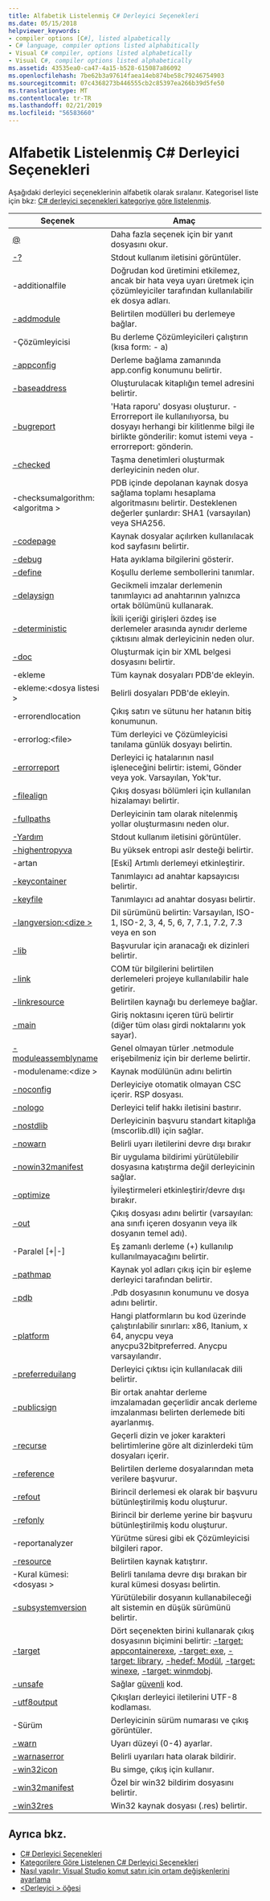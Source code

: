 ```yaml
---
title: Alfabetik Listelenmiş C# Derleyici Seçenekleri
ms.date: 05/15/2018
helpviewer_keywords:
- compiler options [C#], listed alpabetically
- C# language, compiler options listed alphabitically
- Visual C# compiler, options listed alphabetically
- Visual C#, compiler options listed alphabetically
ms.assetid: 43535ea0-ca47-4a15-b528-615087a86092
ms.openlocfilehash: 7be62b3a97614faea14eb874be58c79246754903
ms.sourcegitcommit: 07c4368273b446555cb2c85397ea266b39d5fe50
ms.translationtype: MT
ms.contentlocale: tr-TR
ms.lasthandoff: 02/21/2019
ms.locfileid: "56583660"
---
```

# <a name="c-compiler-options-listed-alphabetically"></a>Alfabetik Listelenmiş C# Derleyici Seçenekleri

Aşağıdaki derleyici seçeneklerinin alfabetik olarak sıralanır. Kategorisel liste için bkz: [C# derleyici seçenekleri kategoriye göre listelenmiş](listed-by-category.md).

|Seçenek|Amaç|
|------------|-------------|
|[@](response-file-compiler-option.md)|Daha fazla seçenek için bir yanıt dosyasını okur.|
|[-?](help-compiler-option.md)|Stdout kullanım iletisini görüntüler.|
|-additionalfile|Doğrudan kod üretimini etkilemez, ancak bir hata veya uyarı üretmek için çözümleyiciler tarafından kullanılabilir ek dosya adları.|
|[-addmodule](addmodule-compiler-option.md)|Belirtilen modülleri bu derlemeye bağlar.|
|-Çözümleyicisi|Bu derleme Çözümleyicileri çalıştırın (kısa form: - a)|
|[-appconfig](appconfig-compiler-option.md)|Derleme bağlama zamanında app.config konumunu belirtir.|
|[-baseaddress](baseaddress-compiler-option.md)|Oluşturulacak kitaplığın temel adresini belirtir.|
|[-bugreport](bugreport-compiler-option.md)|'Hata raporu' dosyası oluşturur. -Errorreport ile kullanılıyorsa, bu dosyayı herhangi bir kilitlenme bilgi ile birlikte gönderilir: komut istemi veya - errorreport: gönderin.|
|[-checked](checked-compiler-option.md)|Taşma denetimleri oluşturmak derleyicinin neden olur.|
|-checksumalgorithm:\<algoritma >|PDB içinde depolanan kaynak dosya sağlama toplamı hesaplama algoritmasını belirtir.  Desteklenen değerler şunlardır: SHA1 (varsayılan) veya SHA256.|
|[-codepage](codepage-compiler-option.md)|Kaynak dosyalar açılırken kullanılacak kod sayfasını belirtir.|
|[-debug](debug-compiler-option.md)|Hata ayıklama bilgilerini gösterir.|
|[-define](define-compiler-option.md)|Koşullu derleme sembollerini tanımlar.|
|[-delaysign](delaysign-compiler-option.md)|Gecikmeli imzalar derlemenin tanımlayıcı ad anahtarının yalnızca ortak bölümünü kullanarak.|
|[-deterministic](deterministic-compiler-option.md)|İkili içeriği girişleri özdeş ise derlemeler arasında aynıdır derleme çıktısını almak derleyicinin neden olur.|
|[-doc](doc-compiler-option.md)|Oluşturmak için bir XML belgesi dosyasını belirtir.|
|-ekleme|Tüm kaynak dosyaları PDB'de ekleyin.|
|-ekleme:\<dosya listesi >|Belirli dosyaları PDB'de ekleyin.|
|-errorendlocation|Çıkış satırı ve sütunu her hatanın bitiş konumunun.|
|-errorlog:\<file>|Tüm derleyici ve Çözümleyicisi tanılama günlük dosyayı belirtin.|
|[-errorreport](errorreport-compiler-option.md)|Derleyici iç hatalarının nasıl işleneceğini belirtir: istemi, Gönder veya yok. Varsayılan, Yok'tur.|
|[-filealign](filealign-compiler-option.md)|Çıkış dosyası bölümleri için kullanılan hizalamayı belirtir.|
|[-fullpaths](fullpaths-compiler-option.md)|Derleyicinin tam olarak nitelenmiş yollar oluşturmasını neden olur.|
|[-Yardım](help-compiler-option.md)|Stdout kullanım iletisini görüntüler.|
|[-highentropyva](highentropyva-compiler-option.md)|Bu yüksek entropi aslr desteği belirtir.|
|-artan|[Eski] Artımlı derlemeyi etkinleştirir.|
|[-keycontainer](keycontainer-compiler-option.md)|Tanımlayıcı ad anahtar kapsayıcısı belirtir.|
|[-keyfile](keyfile-compiler-option.md)|Tanımlayıcı ad anahtar dosyası belirtir.|
|[-langversion:\<dize >](langversion-compiler-option.md)|Dil sürümünü belirtin: Varsayılan, ISO-1, ISO-2, 3, 4, 5, 6, 7, 7.1, 7.2, 7.3 veya en son |
|[-lib](lib-compiler-option.md)|Başvurular için aranacağı ek dizinleri belirtir.|
|[-link](link-compiler-option.md)|COM tür bilgilerini belirtilen derlemeleri projeye kullanılabilir hale getirir.|
|[-linkresource](linkresource-compiler-option.md)|Belirtilen kaynağı bu derlemeye bağlar.|
|[-main](main-compiler-option.md)|Giriş noktasını içeren türü belirtir (diğer tüm olası girdi noktalarını yok sayar).|
|[-moduleassemblyname](moduleassemblyname-compiler-option.md)|Genel olmayan türler .netmodule erişebilmeniz için bir derleme belirtir.|
|-modulename:\<dize >|Kaynak modülünün adını belirtin|
|[-noconfig](noconfig-compiler-option.md)|Derleyiciye otomatik olmayan CSC içerir. RSP dosyası.|
|[-nologo](nologo-compiler-option.md)|Derleyici telif hakkı iletisini bastırır.|
|[-nostdlib](nostdlib-compiler-option.md)|Derleyicinin başvuru standart kitaplığa (mscorlib.dll) için sağlar.|
|[-nowarn](nowarn-compiler-option.md)|Belirli uyarı iletilerini devre dışı bırakır|
|[-nowin32manifest](nowin32manifest-compiler-option.md)|Bir uygulama bildirimi yürütülebilir dosyasına katıştırma değil derleyicinin sağlar.|
|[-optimize](optimize-compiler-option.md)|İyileştirmeleri etkinleştirir/devre dışı bırakır.|
|[-out](out-compiler-option.md)|Çıkış dosyası adını belirtir (varsayılan: ana sınıfı içeren dosyanın veya ilk dosyanın temel adı).|
|-Paralel [+&#124;-]|Eş zamanlı derleme (+) kullanılıp kullanılmayacağını belirtir.|
|[-pathmap](pathmap-compiler-option.md)|Kaynak yol adları çıkış için bir eşleme derleyici tarafından belirtir.|
|[-pdb](pdb-compiler-option.md)|.Pdb dosyasının konumunu ve dosya adını belirtir.|
|[-platform](platform-compiler-option.md)|Hangi platformların bu kod üzerinde çalıştırılabilir sınırları: x86, Itanium, x 64, anycpu veya anycpu32bitpreferred. Anycpu varsayılandır.|
|[-preferreduilang](preferreduilang-compiler-option.md)|Derleyici çıktısı için kullanılacak dili belirtir.|
|[-publicsign](publicsign-compiler-option.md)|Bir ortak anahtar derleme imzalamadan geçerlidir ancak derleme imzalanması belirten derlemede biti ayarlanmış.|
|[-recurse](recurse-compiler-option.md)|Geçerli dizin ve joker karakteri belirtimlerine göre alt dizinlerdeki tüm dosyaları içerir.|
|[-reference](reference-compiler-option.md)|Belirtilen derleme dosyalarından meta verilere başvurur.|
|[-refout](refout-compiler-option.md)|Birincil derlemesi ek olarak bir başvuru bütünleştirilmiş kodu oluşturur.|
|[-refonly](refonly-compiler-option.md)|Birincil bir derleme yerine bir başvuru bütünleştirilmiş kodu oluşturur.|
|-reportanalyzer|Yürütme süresi gibi ek Çözümleyicisi bilgileri rapor.|
|[-resource](resource-compiler-option.md)|Belirtilen kaynak katıştırır.|
|-Kural kümesi:\<dosyası >|Belirli tanılama devre dışı bırakan bir kural kümesi dosyası belirtin.|
|[-subsystemversion](subsystemversion-compiler-option.md)|Yürütülebilir dosyanın kullanabileceği alt sistemin en düşük sürümünü belirtir.|
|[-target](target-compiler-option.md)|Dört seçenekten birini kullanarak çıkış dosyasının biçimini belirtir: [-target: appcontainerexe](target-appcontainerexe-compiler-option.md), [-target: exe](target-exe-compiler-option.md), [-target: library](target-library-compiler-option.md), [-hedef: Modül](target-module-compiler-option.md), [-target: winexe](target-winexe-compiler-option.md), [-target: winmdobj](target-winmdobj-compiler-option.md).|
|[-unsafe](unsafe-compiler-option.md)|Sağlar [güvenli](../../../csharp/language-reference/keywords/unsafe.md) kod.|
|[-utf8output](utf8output-compiler-option.md)|Çıkışları derleyici iletilerini UTF-8 kodlaması.|
|-Sürüm|Derleyicinin sürüm numarası ve çıkış görüntüler.|
|[-warn](warn-compiler-option.md)|Uyarı düzeyi (0-4) ayarlar.|
|[-warnaserror](warnaserror-compiler-option.md)|Belirli uyarıları hata olarak bildirir.|
|[-win32icon](win32icon-compiler-option.md)|Bu simge, çıkış için kullanır.|
|[-win32manifest](win32manifest-compiler-option.md)|Özel bir win32 bildirim dosyasını belirtir.|
|[-win32res](win32res-compiler-option.md)|Win32 kaynak dosyası (.res) belirtir.|

## <a name="see-also"></a>Ayrıca bkz.

- [C# Derleyici Seçenekleri](index.md)
- [Kategorilere Göre Listelenen C# Derleyici Seçenekleri](listed-by-category.md)
- [Nasıl yapılır: Visual Studio komut satırı için ortam değişkenlerini ayarlama](how-to-set-environment-variables-for-the-visual-studio-command-line.md)
- [\<Derleyici > öğesi](../../../framework/configure-apps/file-schema/compiler/compiler-element.md)
